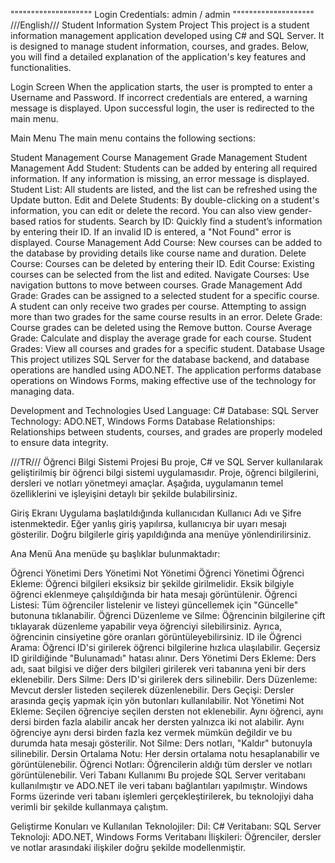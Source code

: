 

""""""""""""""""""""
Login Credentials: admin / admin
""""""""""""""""""""
///English///
Student Information System Project
This project is a student information management application developed using C# and SQL Server. It is designed to manage student information, courses, and grades. Below, you will find a detailed explanation of the application's key features and functionalities.

Login Screen
When the application starts, the user is prompted to enter a Username and Password. If incorrect credentials are entered, a warning message is displayed. Upon successful login, the user is redirected to the main menu.

Main Menu
The main menu contains the following sections:

Student Management
Course Management
Grade Management
Student Management
Add Student: Students can be added by entering all required information. If any information is missing, an error message is displayed.
Student List: All students are listed, and the list can be refreshed using the Update button.
Edit and Delete Students: By double-clicking on a student's information, you can edit or delete the record. You can also view gender-based ratios for students.
Search by ID: Quickly find a student’s information by entering their ID. If an invalid ID is entered, a "Not Found" error is displayed.
Course Management
Add Course: New courses can be added to the database by providing details like course name and duration.
Delete Course: Courses can be deleted by entering their ID.
Edit Course: Existing courses can be selected from the list and edited.
Navigate Courses: Use navigation buttons to move between courses.
Grade Management
Add Grade: Grades can be assigned to a selected student for a specific course. A student can only receive two grades per course. Attempting to assign more than two grades for the same course results in an error.
Delete Grade: Course grades can be deleted using the Remove button.
Course Average Grade: Calculate and display the average grade for each course.
Student Grades: View all courses and grades for a specific student.
Database Usage
This project utilizes SQL Server for the database backend, and database operations are handled using ADO.NET. The application performs database operations on Windows Forms, making effective use of the technology for managing data.

Development and Technologies Used
Language: C#
Database: SQL Server
Technology: ADO.NET, Windows Forms
Database Relationships: Relationships between students, courses, and grades are properly modeled to ensure data integrity.




///TR///
Öğrenci Bilgi Sistemi Projesi
Bu proje, C# ve SQL Server kullanılarak geliştirilmiş bir öğrenci bilgi sistemi uygulamasıdır. Proje, öğrenci bilgilerini, dersleri ve notları yönetmeyi amaçlar. Aşağıda, uygulamanın temel özelliklerini ve işleyişini detaylı bir şekilde bulabilirsiniz.

Giriş Ekranı
Uygulama başlatıldığında kullanıcıdan Kullanıcı Adı ve Şifre istenmektedir. Eğer yanlış giriş yapılırsa, kullanıcıya bir uyarı mesajı gösterilir. Doğru bilgilerle giriş yapıldığında ana menüye yönlendirilirsiniz.

Ana Menü
Ana menüde şu başlıklar bulunmaktadır:

Öğrenci Yönetimi
Ders Yönetimi
Not Yönetimi
Öğrenci Yönetimi
Öğrenci Ekleme: Öğrenci bilgileri eksiksiz bir şekilde girilmelidir. Eksik bilgiyle öğrenci eklenmeye çalışıldığında bir hata mesajı görüntülenir.
Öğrenci Listesi: Tüm öğrenciler listelenir ve listeyi güncellemek için "Güncelle" butonuna tıklanabilir.
Öğrenci Düzenleme ve Silme: Öğrencinin bilgilerine çift tıklayarak düzenleme yapabilir veya öğrenciyi silebilirsiniz. Ayrıca, öğrencinin cinsiyetine göre oranları görüntüleyebilirsiniz.
ID ile Öğrenci Arama: Öğrenci ID'si girilerek öğrenci bilgilerine hızlıca ulaşılabilir. Geçersiz ID girildiğinde "Bulunamadı" hatası alınır.
Ders Yönetimi
Ders Ekleme: Ders adı, saat bilgisi ve diğer ders bilgileri girilerek veri tabanına yeni bir ders eklenebilir.
Ders Silme: Ders ID'si girilerek ders silinebilir.
Ders Düzenleme: Mevcut dersler listeden seçilerek düzenlenebilir.
Ders Geçişi: Dersler arasında geçiş yapmak için yön butonları kullanılabilir.
Not Yönetimi
Not Ekleme: Seçilen öğrenciye seçilen dersten not eklenebilir. Aynı öğrenci, aynı dersi birden fazla alabilir ancak her dersten yalnızca iki not alabilir. Aynı öğrenciye aynı dersi birden fazla kez vermek mümkün değildir ve bu durumda hata mesajı gösterilir.
Not Silme: Ders notları, "Kaldır" butonuyla silinebilir.
Dersin Ortalama Notu: Her dersin ortalama notu hesaplanabilir ve görüntülenebilir.
Öğrenci Notları: Öğrencilerin aldığı tüm dersler ve notları görüntülenebilir.
Veri Tabanı Kullanımı
Bu projede SQL Server veritabanı kullanılmıştır ve ADO.NET ile veri tabanı bağlantıları yapılmıştır. Windows Forms üzerinde veri tabanı işlemleri gerçekleştirilerek, bu teknolojiyi daha verimli bir şekilde kullanmaya çalıştım.

Geliştirme Konuları ve Kullanılan Teknolojiler:
Dil: C#
Veritabanı: SQL Server
Teknoloji: ADO.NET, Windows Forms
Veritabanı İlişkileri: Öğrenciler, dersler ve notlar arasındaki ilişkiler doğru şekilde modellenmiştir.
